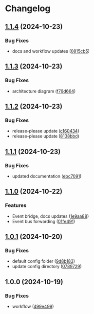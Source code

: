 # Changelog

## [1.1.4](https://github.com/AustralianBioCommons/gen3-cdk-config/compare/v1.1.3...v1.1.4) (2024-10-23)


### Bug Fixes

* docs and workflow  updates ([0815cb5](https://github.com/AustralianBioCommons/gen3-cdk-config/commit/0815cb5fb49db9b90610bc4778646bcdd957e36b))

## [1.1.3](https://github.com/AustralianBioCommons/gen3-cdk-config/compare/v1.1.2...v1.1.3) (2024-10-23)


### Bug Fixes

* architecture diagram ([f76d664](https://github.com/AustralianBioCommons/gen3-cdk-config/commit/f76d664b7e38d97a858ae04452c8f3d88952ac45))

## [1.1.2](https://github.com/AustralianBioCommons/gen3-cdk-config/compare/v1.1.1...v1.1.2) (2024-10-23)


### Bug Fixes

* release-please update ([c160434](https://github.com/AustralianBioCommons/gen3-cdk-config/commit/c160434825782a5d25c9ff303183dbc1018ce1ee))
* release-please update ([8138bbd](https://github.com/AustralianBioCommons/gen3-cdk-config/commit/8138bbd2ed19bc0a5fa49eab52bf72536097bf8b))

## [1.1.1](https://github.com/AustralianBioCommons/gen3-cdk-config/compare/v1.1.0...v1.1.1) (2024-10-23)


### Bug Fixes

* updated documentation ([ebc7091](https://github.com/AustralianBioCommons/gen3-cdk-config/commit/ebc70915f957202f7ccd28a2742aca65ea35d1a8))

## [1.1.0](https://github.com/AustralianBioCommons/gen3-cdk-config/compare/v1.0.1...v1.1.0) (2024-10-22)


### Features

* Event bridge, docs updates ([1e9aa88](https://github.com/AustralianBioCommons/gen3-cdk-config/commit/1e9aa881859127b739bb66450421e38925da79b7))
* Event bus forwarding ([01fe491](https://github.com/AustralianBioCommons/gen3-cdk-config/commit/01fe491dde56153dddb036c6616e26e7a0821d0d))

## [1.0.1](https://github.com/AustralianBioCommons/gen3-cdk-config/compare/v1.0.0...v1.0.1) (2024-10-20)


### Bug Fixes

* default config folder ([9d8b183](https://github.com/AustralianBioCommons/gen3-cdk-config/commit/9d8b1830050ee524e4590c978617c369e85b3d44))
* update config directory ([0789729](https://github.com/AustralianBioCommons/gen3-cdk-config/commit/0789729af8394df7e8d680c663afe738bbc60714))

## 1.0.0 (2024-10-19)


### Bug Fixes

* workflow ([499e499](https://github.com/AustralianBioCommons/gen3-cdk-config/commit/499e499e145470f2c32dd3c386cc0643ed3925b6))
